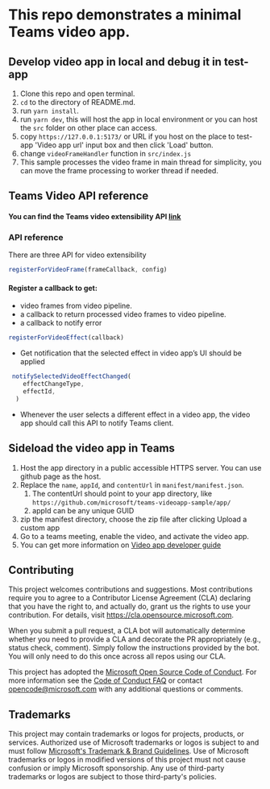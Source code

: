 # This repo demonstrates a minimal Teams video app.

## Develop video app in local and debug it in test-app

1. Clone this repo  and open terminal.
2. `cd` to the directory of README.md.
3. run `yarn install`.
4. run `yarn dev`, this will host the app in local environment or you can host the `src` folder on other place can access.
5. copy `https://127.0.0.1:5173/` or URL if you host on the place to test-app 'Video app url' input box and then click 'Load' button.
6. change `videoFrameHandler` function in `src/index.js`
7. This sample processes the video frame in main thread for simplicity, you can move the frame processing to worker thread if needed.


## Teams Video API reference
#### You can find the Teams video extensibility API [link](https://github.com/OfficeDev/microsoft-teams-library-js/blob/master/src/public/video.ts)

### API reference
There are three API for video extensibility
```javascript
registerForVideoFrame(frameCallback, config) 
```
#### Register a callback to get: 
- video frames from video pipeline.
- a callback to return processed video frames to video pipeline. 
- a callback to notify error 

```javascript
registerForVideoEffect(callback)
```
- Get notification that the selected effect in video app’s UI should be applied
```javascript
 notifySelectedVideoEffectChanged(
    effectChangeType,
    effectId,
  ) 
  ```
  - Whenever the user selects a different effect in a video app, the video app should call this API to notify Teams client. 


## Sideload the video app in Teams
1. Host the app directory in a public accessible HTTPS server. You can use github page as the host.
2. Replace the `name`, `appId`, and `contentUrl` in `manifest/manifest.json`.
    1. The contentUrl should point to your app directory, like `https://github.com/microsoft/teams-videoapp-sample/app/`
    2. appId can be any unique GUID
3. zip the manifest directory, choose the zip file after clicking Upload a custom app
4. Go to a teams meeting, enable the video, and activate the video app.
5. You can get more information on [Video app developer guide](https://github.com/microsoft/teams-videoapp-sample/wiki/Teams-Video-App-Developer-Guide)


## Contributing

This project welcomes contributions and suggestions.  Most contributions require you to agree to a
Contributor License Agreement (CLA) declaring that you have the right to, and actually do, grant us
the rights to use your contribution. For details, visit https://cla.opensource.microsoft.com.

When you submit a pull request, a CLA bot will automatically determine whether you need to provide
a CLA and decorate the PR appropriately (e.g., status check, comment). Simply follow the instructions
provided by the bot. You will only need to do this once across all repos using our CLA.

This project has adopted the [Microsoft Open Source Code of Conduct](https://opensource.microsoft.com/codeofconduct/).
For more information see the [Code of Conduct FAQ](https://opensource.microsoft.com/codeofconduct/faq/) or
contact [opencode@microsoft.com](mailto:opencode@microsoft.com) with any additional questions or comments.

## Trademarks

This project may contain trademarks or logos for projects, products, or services. Authorized use of Microsoft 
trademarks or logos is subject to and must follow 
[Microsoft's Trademark & Brand Guidelines](https://www.microsoft.com/en-us/legal/intellectualproperty/trademarks/usage/general).
Use of Microsoft trademarks or logos in modified versions of this project must not cause confusion or imply Microsoft sponsorship.
Any use of third-party trademarks or logos are subject to those third-party's policies.
